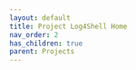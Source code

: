 ```yaml
---
layout: default
title: Project Log4Shell Home
nav_order: 2
has_children: true
parent: Projects
---
```

